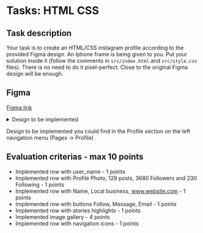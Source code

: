 # Tasks: HTML CSS

## Task description

Your task is to create an HTML/CSS instagram profile according to the provided Figma design. An Iphone frame is being given to you. Put your solution inside it (follow the comments in `src/index.html` and `src/style.css` files). There is no need to do it pixel-perfect. Close to the original Figma design will be enough.

## Figma

[Figma link](<https://www.figma.com/design/3F0aWYwYQKQK1jtSsXRVFo/Instagram-profile-template--(Updated)-(Community)?node-id=508-38&t=WJf6o9lsYwkyzuS8-0>)

<details>
  <summary>Design to be implemented</summary>
   <img src="./example/Profile_Page.jpg" />
</details>

Design to be implemented you could find in the Profile section on the left navigation menu (Pages -> Profile)

## Evaluation criterias - max 10 points

- Implemented row with user_name - 1 points
- Implemented row with Profile Photo, 129 posts, 3680 Followers and 230 Following - 1 points
- Implemented row with Name, Local business, www.website.com - 1 points
- Implemented row with buttons Follow, Message, Email - 1 points
- Implemented row with stories highlights - 1 points
- Implemented image gallery - 4 points
- Implemented row with navigation icons - 1 points
